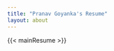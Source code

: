 ```yaml
---
title: "Pranav Goyanka's Resume"
layout: about
---
```


<!-- {{< googlePdf "1CZFSqRteZPWk8e4jWcUXECU3jrWQVoUS" "" >}} -->
<!-- {{< pdfReader "https://docs.google.com/viewer?url=https://raw.githubusercontent.com/pranavgoyanka/resume/main/PDFs/PranavGoyanka_sde.pdf" "" >}} -->

<!-- {{< embed-pdf url="https://raw.githubusercontent.com/pranavgoyanka/resume/main/PDFs/PranavGoyanka_sde.pdf?raw=true" >}} -->

{{< mainResume >}}
